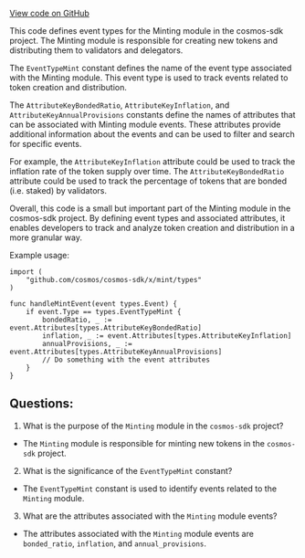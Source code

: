 [View code on GitHub](https://github.com/cosmos/cosmos-sdk/blob/main/x/mint/types/events.go)

This code defines event types for the Minting module in the cosmos-sdk project. The Minting module is responsible for creating new tokens and distributing them to validators and delegators. 

The `EventTypeMint` constant defines the name of the event type associated with the Minting module. This event type is used to track events related to token creation and distribution. 

The `AttributeKeyBondedRatio`, `AttributeKeyInflation`, and `AttributeKeyAnnualProvisions` constants define the names of attributes that can be associated with Minting module events. These attributes provide additional information about the events and can be used to filter and search for specific events. 

For example, the `AttributeKeyInflation` attribute could be used to track the inflation rate of the token supply over time. The `AttributeKeyBondedRatio` attribute could be used to track the percentage of tokens that are bonded (i.e. staked) by validators. 

Overall, this code is a small but important part of the Minting module in the cosmos-sdk project. By defining event types and associated attributes, it enables developers to track and analyze token creation and distribution in a more granular way. 

Example usage:

```
import (
    "github.com/cosmos/cosmos-sdk/x/mint/types"
)

func handleMintEvent(event types.Event) {
    if event.Type == types.EventTypeMint {
        bondedRatio, _ := event.Attributes[types.AttributeKeyBondedRatio]
        inflation, _ := event.Attributes[types.AttributeKeyInflation]
        annualProvisions, _ := event.Attributes[types.AttributeKeyAnnualProvisions]
        // Do something with the event attributes
    }
}
```
## Questions: 
 1. What is the purpose of the `Minting` module in the `cosmos-sdk` project?
- The `Minting` module is responsible for minting new tokens in the `cosmos-sdk` project.

2. What is the significance of the `EventTypeMint` constant?
- The `EventTypeMint` constant is used to identify events related to the `Minting` module.

3. What are the attributes associated with the `Minting` module events?
- The attributes associated with the `Minting` module events are `bonded_ratio`, `inflation`, and `annual_provisions`.